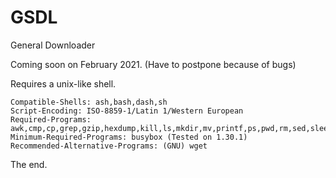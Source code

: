 # GSDL
General Downloader

Coming soon on February 2021. (Have to postpone because of bugs)

Requires a unix-like shell.

```
Compatible-Shells: ash,bash,dash,sh
Script-Encoding: ISO-8859-1/Latin 1/Western European
Required-Programs: awk,cmp,cp,grep,gzip,hexdump,kill,ls,mkdir,mv,printf,ps,pwd,rm,sed,sleep,sort,stat,stty,wget
Minimum-Required-Programs: busybox (Tested on 1.30.1)
Recommended-Alternative-Programs: (GNU) wget
```

The end.
